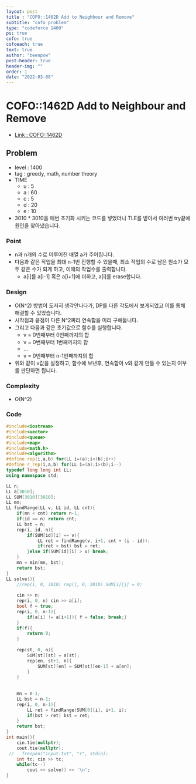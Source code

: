 ```yaml
---
layout: post
title : "COFO::1462D Add to Neighbour and Remove"
subtitle: "cofo problem"
type: "codeforce 1400"
ps: true
cofo: true
cofoeach: true
text: true
author: "beenpow"
post-header: true
header-img: ""
order: 1
date: "2022-03-08"
---
```

# COFO::1462D Add to Neighbour and Remove
- [Link : COFO::1462D](https://codeforces.com/problemset/problem/1462/D)


## Problem 

- level : 1400
- tag : greedy, math, number theory
- TIME
	- u : 5
    - a : 60
    - c : 5
    - d : 20
    - e : 10
- 3010 * 3010을 매번 초기화 시키는 코드를 넣었더니 TLE를 받아서 여러번 try끝에 원인을 찾아냈습니다.

### Point
- n과 n개의 수로 이루어진 배열 a가 주어집니다.
- 다음과 같은 작업을 최대 n-1번 진행할 수 있을때, 최소 작업의 수로 남은 원소가 모두 같은 수가 되게 하고, 이때의 작업수를 출력합니다.
  - a[i]를 a[i-1] 혹은 a[i+1]에 더하고, a[i]를 erase합니다.

### Design
- O(N^2) 방법이 도저히 생각안나다가, DP를 다른 각도에서 보게되었고 이를 통해 해결할 수 있었습니다.
- 시작점과 끝점이 다른 N^2짜리 연속합을 미리 구해둡니다.
- 그리고 다음과 같은 초기값으로 함수를 실행합니다.
  - v = 0번째부터 0번째까지의 합
  - v = 0번째부터 1번째까지의 합
  - ...
  - v = 0번째부터 n-1번째까지의 합
- 위와 같이 v값을 설정하고, 함수에 보낸후, 연속합이 v와 같게 만들 수 있는지 여부를 판단하면 됩니다.

### Complexity
- O(N^2)

### Code

```cpp
#include<iostream>
#include<vector>
#include<queue>
#include<map>
#include<math.h>
#include<algorithm>
#define rep(i,a,b) for(LL i=(a);i<(b);i++)
#define r_rep(i,a,b) for(LL i=(a);i>(b);i--)
typedef long long int LL;
using namespace std;

LL n;
LL a[3010];
LL SUM[3010][3010];
LL mn;
LL findRange(LL v, LL id, LL cnt){
    if(mn < cnt) return n-1;
    if(id == n) return cnt;
    LL bst = n;
    rep(i, id, n){
        if(SUM[id][i] == v){
            LL ret = findRange(v, i+1, cnt + (i - id));
            if(ret < bst) bst = ret;
        }else if(SUM[id][i] > v) break;
    }
    mn = min(mn, bst);
    return bst;
}
LL solve(){
    //rep(i, 0, 3010) rep(j, 0, 3010) SUM[i][j] = 0;
    
    cin >> n;
    rep(i, 0, n) cin >> a[i];
    bool f = true;
    rep(i, 0, n-1){
        if(a[i] != a[i+1]){ f = false; break;}
    }
    if(f){
        return 0;
    }
    
    rep(st, 0, n){
        SUM[st][st] = a[st];
        rep(en, st+1, n){
            SUM[st][en] = SUM[st][en-1] + a[en];
        }
    }
    
    
    mn = n-1;
    LL bst = n-1;
    rep(i, 0, n-1){
        LL ret = findRange(SUM[0][i], i+1, i);
        if(bst > ret) bst = ret;
    }
    return bst;
}
int main(){
    cin.tie(nullptr);
    cout.tie(nullptr);
 //   freopen("input.txt", "r", stdin);
    int tc; cin >> tc;
    while(tc--)
        cout << solve() << '\n';
}
```
